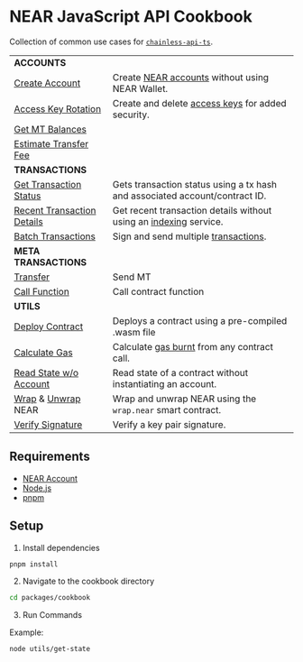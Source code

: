 # NEAR JavaScript API Cookbook

Collection of common use cases for [`chainless-api-ts`](https://github.com/wulianapp/chainless-api-ts).

|                                                                 |                                                                                                                  |
|-----------------------------------------------------------------| ---------------------------------------------------------------------------------------------------------------- |
| **ACCOUNTS**                                                    |                                                                                                                  |
| [Create Account](./accounts/create-testnet-account.js)          | Create [NEAR accounts](https://docs.near.org/concepts/basics/account) without using NEAR Wallet.                   |
| [Access Key Rotation](./accounts/access-keys/README.md)         | Create and delete [access keys](https://docs.near.org/concepts/basics/account#access-keys) for added security.     |
| [Get MT Balances](./accounts/get_mt_balances.js)                |                                                                                                                  |
| [Estimate Transfer Fee](./accounts/get_mt_balances.js)          |                                                                                                                  |
| **TRANSACTIONS**                                                |                                                                                                                  |
| [Get Transaction Status](./transactions/get-tx-status.js)       | Gets transaction status using a tx hash and associated account/contract ID.                                      |
| [Recent Transaction Details](./transactions/get-tx-detail.js)   | Get recent transaction details without using an [indexing](https://docs.near.org/docs/concepts/indexer) service. |
| [Batch Transactions](./transactions/batch-transactions.js)      | Sign and send multiple [transactions](https://docs.near.org/docs/concepts/transaction).                          |
| **META TRANSACTIONS**                                           |                                                                                                                  |
| [Transfer](./meta-transaction-relayer/transfer.js)              | Send MT                                                                                                          |
| [Call Function](./meta-transaction-relayer/function_call.js)    | Call contract function                                                                                           |
| **UTILS**                                                       |                                                                                                                  |
| [Deploy Contract](./utils/deploy-contract.js)                   | Deploys a contract using a pre-compiled .wasm file                                                               |
| [Calculate Gas](./utils/calculate-gas.js)                       | Calculate [gas burnt](https://docs.near.org/docs/concepts/gas) from any contract call.                           |
| [Read State w/o Account](./utils/get-state.js)                  | Read state of a contract without instantiating an account.                                                       |
| [Wrap](./utils/wrap-near.js) & [Unwrap](./utils/unwrap-near.js)  NEAR | Wrap and unwrap NEAR using the `wrap.near` smart contract.                                                  |
| [Verify Signature](./utils/verify-signature.js)                 | Verify a key pair signature.                                                                                |

## Requirements

-   [NEAR Account](https://docs.near.org/docs/develop/basics/create-account)
-   [Node.js](https://nodejs.org/en/download/package-manager/)
-   [pnpm](https://pnpm.io/installation)

## Setup

1. Install dependencies

```bash
pnpm install
```

2. Navigate to the cookbook directory

```bash
cd packages/cookbook
```

3. Run Commands

Example:

```bash
node utils/get-state
```

